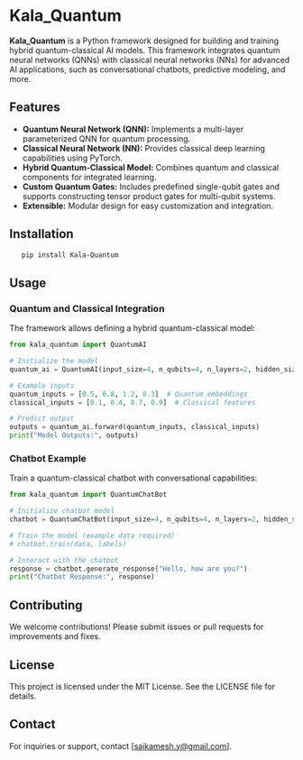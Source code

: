 # Kala_Quantum

**Kala_Quantum** is a Python framework designed for building and training hybrid quantum-classical AI models. This framework integrates quantum neural networks (QNNs) with classical neural networks (NNs) for advanced AI applications, such as conversational chatbots, predictive modeling, and more.

## Features

- **Quantum Neural Network (QNN):** Implements a multi-layer parameterized QNN for quantum processing.
- **Classical Neural Network (NN):** Provides classical deep learning capabilities using PyTorch.
- **Hybrid Quantum-Classical Model:** Combines quantum and classical components for integrated learning.
- **Custom Quantum Gates:** Includes predefined single-qubit gates and supports constructing tensor product gates for multi-qubit systems.
- **Extensible:** Modular design for easy customization and integration.

## Installation
```bash
   pip install Kala-Quantum
```
## Usage

### Quantum and Classical Integration
The framework allows defining a hybrid quantum-classical model:

```python
from kala_quantum import QuantumAI

# Initialize the model
quantum_ai = QuantumAI(input_size=4, n_qubits=4, n_layers=2, hidden_size=8, output_size=4)

# Example inputs
quantum_inputs = [0.5, 0.8, 1.2, 0.3]  # Quantum embeddings
classical_inputs = [0.1, 0.4, 0.7, 0.9]  # Classical features

# Predict output
outputs = quantum_ai.forward(quantum_inputs, classical_inputs)
print("Model Outputs:", outputs)
```

### Chatbot Example
Train a quantum-classical chatbot with conversational capabilities:

```python
from kala_quantum import QuantumChatBot

# Initialize chatbot model
chatbot = QuantumChatBot(input_size=4, n_qubits=4, n_layers=2, hidden_size=8, output_size=4)

# Train the model (example data required)
# chatbot.train(data, labels)

# Interact with the chatbot
response = chatbot.generate_response("Hello, how are you?")
print("Chatbot Response:", response)
```

## Contributing
We welcome contributions! Please submit issues or pull requests for improvements and fixes.

## License
This project is licensed under the MIT License. See the LICENSE file for details.

## Contact
For inquiries or support, contact [saikamesh.y@gmail.com].
